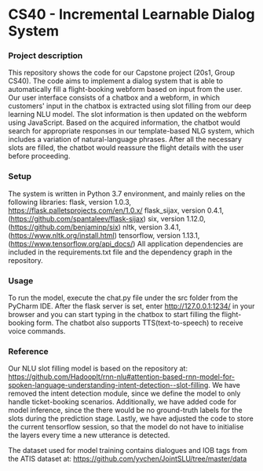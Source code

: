 # CS40 - Incremental Learnable Dialog System
 
### Project description
This repository shows the code for our Capstone project (20s1, Group CS40). The code aims to implement a dialog system that is able to automatically fill a flight-booking webform based on input from the user. Our user interface consists of a chatbox and a webform, in which customers' input in the chatbox is extracted using slot filling from our deep learning NLU model. The slot information is then updated on the webform using JavaScript. Based on the acquired information, the chatbot would search for appropriate responses in our template-based NLG system, which includes a variation of natural-language phrases. After all the necessary slots are filled, the chatbot would reassure the flight details with the user before proceeding. 


### Setup
The system is written in Python 3.7 environment, and mainly relies on the following libraries:
flask, version 1.0.3, https://flask.palletsprojects.com/en/1.0.x/
flask_sijax, version 0.4.1, (https://github.com/spantaleev/flask-sijax)
six, version 1.12.0, (https://github.com/benjaminp/six)
nltk, version 3.4.1, (https://www.nltk.org/install.html)
tensorflow, version 1.13.1, (https://www.tensorflow.org/api_docs/)
All application dependencies are included in the requirements.txt file and the dependency graph in the repository.

### Usage
To run the model, execute the chat.py file under the src folder from the PyCharm IDE. After the flask server is set, enter http://127.0.0.1:1234/ in your browser and you can start typing in the chatbox to start filling the flight-booking form. The chatbot also supports TTS(text-to-speech) to receive voice commands.

### Reference
 
Our NLU slot filling model is based on the repository at: https://github.com/HadoopIt/rnn-nlu#attention-based-rnn-model-for-spoken-language-understanding-intent-detection--slot-filling. We have removed the intent detection module, since we define the model to only handle ticket-booking scenarios. Additionally, we have added code for model inference, since the there would be no ground-truth labels for the slots during the prediction stage. Lastly, we have adjusted the code to store the current tensorflow session, so that the model do not have to initialise the layers every time a new utterance is detected.

The dataset used for model training contains dialogues and IOB tags from the ATIS dataset at: https://github.com/yvchen/JointSLU/tree/master/data
